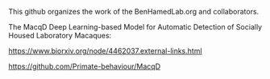 This github organizes the work of the BenHamedLab.org and collaborators.


The MacqD Deep Learning-based Model for Automatic Detection of Socially Housed Laboratory Macaques:

https://www.biorxiv.org/node/4462037.external-links.html

https://github.com/Primate-behaviour/MacqD

